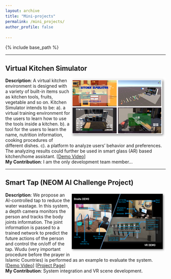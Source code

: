 ```yaml
---
layout: archive
title: "Mini-projects"
permalink: /mini_projects/
author_profile: false

---
```


{% include base_path %}

---

## Virtual Kitchen Simulator

<img align="right" width="300" height="188" src="/images/4_VRKITCHEN.png">

**Description**: A virtual kitchen environment is designed with a variety of built-in items such as kitchen tools, fruits, vegetable and so on. Kitchen Simulator intends to be: a). a virtual training environment for the users to learn how to use the tools inside a kitchen. b). a tool for the users to learn the name, nutrition information, cooking procedures of different dishes. c). a platform to analyze users’ behavior and preferences. The analyzing results could further be used in smart glass (AR) based kitchen/home assistant. [[Demo Video](https://www.youtube.com/watch?v=_QVYAik5vEY)\]\
**My Contribution**: I am the only development team member... 


---

## Smart Tap (NEOM AI Challenge Project)

<img align="right" width="300" height="188" src="/images/smart_tap_demo.png">

**Description**: We propose an AI-controlled tap to reduce the water wastage. In this system, a depth camera monitors the person and tracks the body joints information. The joint information is passed to a trained network to predict the future actions of the person and control the on/off of the tap. Wudu (very important procedure before the prayer in Islamic Countries) is performed as an example to evaluate the system. \[[Demo Video](https://www.youtube.com/watch?v=5-30Z7Omugw)\] \[[Project Page](https://github.com/isl-kaust/NEOM_AI_Challenge)\]\
**My Contribution**: System integration and VR scene development. 
